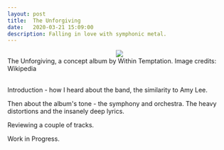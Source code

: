```yaml
---
layout: post
title:  The Unforgiving
date:   2020-03-21 15:09:00
description: Falling in love with symphonic metal.
---
```


<div class="img_row">
    <center> <img src="{{ site.baseurl }}/assets/img/unforgiving.jpg"> </center>
</div> 
<div class="col three caption">
    The Unforgiving, a concept album by Within Temptation. Image credits: Wikipedia
</div>
<br>

Introduction - how I heard about the band, the similarity to Amy Lee. 

Then about the album's tone - the symphony and orchestra. The heavy distortions and the insanely deep lyrics. 

Reviewing a couple of tracks.  

Work in Progress.




